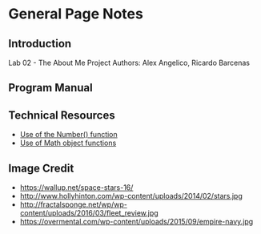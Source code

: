 # General Page Notes

## Introduction

Lab 02 - The About Me Project
Authors: Alex Angelico, Ricardo Barcenas

## Program Manual

## Technical Resources

- [Use of the Number() function](https://www.dyn-web.com/javascript/type/)
- [Use of Math object functions](https://www.w3schools.com/js/js_random.asp)

## Image Credit

- https://wallup.net/space-stars-16/
- http://www.hollyhinton.com/wp-content/uploads/2014/02/stars.jpg
- http://fractalsponge.net/wp/wp-content/uploads/2016/03/fleet_review.jpg
- https://overmental.com/wp-content/uploads/2015/09/empire-navy.jpg